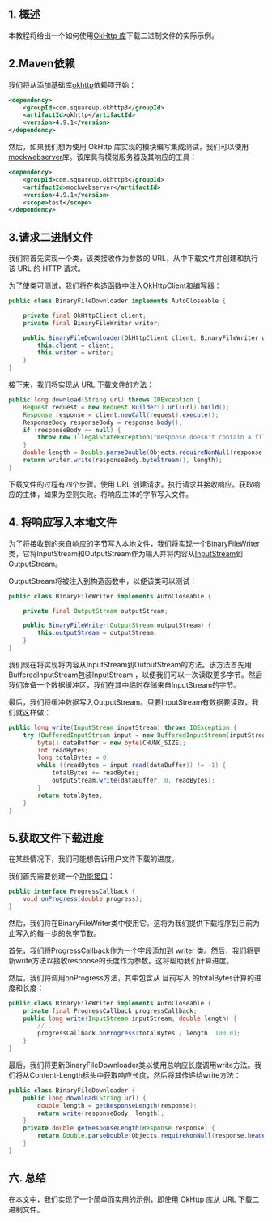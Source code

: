 ## 1. 概述

本教程将给出一个如何使用[OkHttp 库](https://www.baeldung.com/guide-to-okhttp)下载二进制文件的实际示例。

## 2.Maven依赖

我们将从添加基础库[okhttp](https://search.maven.org/artifact/com.squareup.okhttp3/okhttp)依赖项开始：

```xml
<dependency>
    <groupId>com.squareup.okhttp3</groupId>
    <artifactId>okhttp</artifactId>
    <version>4.9.1</version>
</dependency>
```

然后，如果我们想为使用 OkHttp 库实现的模块编写集成测试，我们可以使用[mockwebserver](https://search.maven.org/artifact/com.squareup.okhttp3/mockwebserver)库。该库具有模拟服务器及其响应的工具：

```xml
<dependency>
    <groupId>com.squareup.okhttp3</groupId>
    <artifactId>mockwebserver</artifactId>
    <version>4.9.1</version>
    <scope>test</scope>
</dependency>
```

## 3.请求二进制文件

我们将首先实现一个类，该类接收作为参数的 URL，从中下载文件并创建和执行该 URL 的 HTTP 请求。

为了使类可测试，我们将在构造函数中注入OkHttpClient和编写器：

```java
public class BinaryFileDownloader implements AutoCloseable {

    private final OkHttpClient client;
    private final BinaryFileWriter writer;

    public BinaryFileDownloader(OkHttpClient client, BinaryFileWriter writer) {
        this.client = client;
        this.writer = writer;
    }
}
```

接下来，我们将实现从 URL 下载文件的方法：

```java
public long download(String url) throws IOException {
    Request request = new Request.Builder().url(url).build();
    Response response = client.newCall(request).execute();
    ResponseBody responseBody = response.body();
    if (responseBody == null) {
        throw new IllegalStateException("Response doesn't contain a file");
    }
    double length = Double.parseDouble(Objects.requireNonNull(response.header(CONTENT_LENGTH, "1")));
    return writer.write(responseBody.byteStream(), length);
}
```

下载文件的过程有四个步骤。使用 URL 创建请求。执行请求并接收响应。获取响应的主体，如果为空则失败。将响应主体的字节写入文件。

## 4. 将响应写入本地文件

为了将接收到的来自响应的字节写入本地文件，我们将实现一个BinaryFileWriter类，它将InputStream和OutputStream作为输入并将内容从[InputStream](https://www.baeldung.com/convert-input-stream-to-a-file)到OutputStream。

OutputStream将被注入到构造函数中，以便该类可以测试：

```java
public class BinaryFileWriter implements AutoCloseable {

    private final OutputStream outputStream;

    public BinaryFileWriter(OutputStream outputStream) {
        this.outputStream = outputStream;
    }
}
```

我们现在将实现将内容从InputStream到OutputStream的方法。该方法首先用BufferedInputStream包装InputStream ，以便我们可以一次读取更多字节。然后我们准备一个数据缓冲区，我们在其中临时存储来自InputStream的字节。

最后，我们将缓冲数据写入OutputStream。只要InputStream有数据要读取，我们就这样做：

```java
public long write(InputStream inputStream) throws IOException {
    try (BufferedInputStream input = new BufferedInputStream(inputStream)) {
        byte[] dataBuffer = new byte[CHUNK_SIZE];
        int readBytes;
        long totalBytes = 0;
        while ((readBytes = input.read(dataBuffer)) != -1) {
            totalBytes += readBytes;
            outputStream.write(dataBuffer, 0, readBytes);
        }
        return totalBytes;
    }
}
```

## 5.获取文件下载进度

在某些情况下，我们可能想告诉用户文件下载的进度。

我们首先需要创建一个[功能接口](https://www.baeldung.com/java-8-functional-interfaces)：

```java
public interface ProgressCallback {
    void onProgress(double progress);
}
```

然后，我们将在BinaryFileWriter类中使用它。这将为我们提供下载程序到目前为止写入的每一步的总字节数。

首先，我们将ProgressCallback作为一个字段添加到 writer 类。然后，我们将更新write方法以接收response的长度作为参数。这将帮助我们计算进度。

然后，我们将调用onProgress方法，其中包含从 目前写入 的totalBytes计算的进度和长度：

```java
public class BinaryFileWriter implements AutoCloseable {
    private final ProgressCallback progressCallback;
    public long write(InputStream inputStream, double length) {
        //...
        progressCallback.onProgress(totalBytes / length  100.0);
    }
}
```

最后，我们将更新BinaryFileDownloader类以使用总响应长度调用write方法。我们将从Content-Length标头中获取响应长度，然后将其传递给write方法：

```java
public class BinaryFileDownloader {
    public long download(String url) {
        double length = getResponseLength(response);
        return write(responseBody, length);
    }
    private double getResponseLength(Response response) {
        return Double.parseDouble(Objects.requireNonNull(response.header(CONTENT_LENGTH, "1")));
    }
}
```

## 六. 总结

在本文中，我们实现了一个简单而实用的示例，即使用 OkHttp 库从 URL 下载二进制文件。